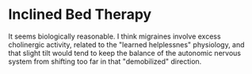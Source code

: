 # Inclined Bed Therapy

It seems biologically reasonable. I think migraines involve excess cholinergic activity, related to the "learned helplessnes" physiology, and that slight tilt would tend to keep the balance of the autonomic nervous system from shifting too far in that "demobilized" direction.
